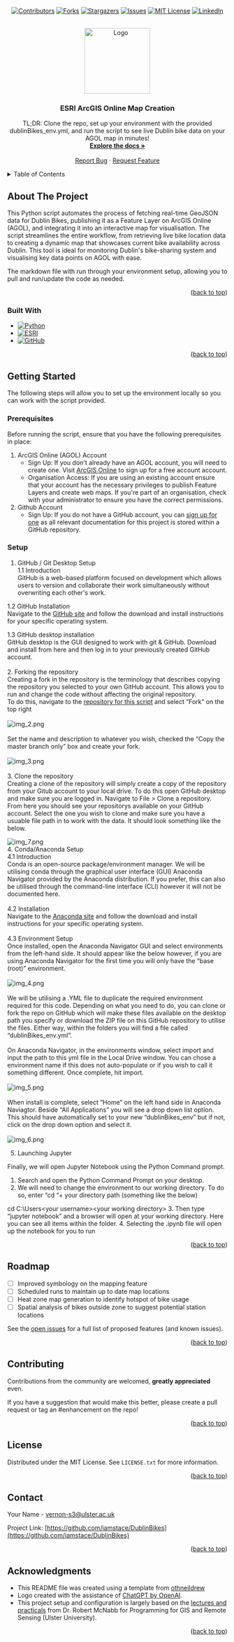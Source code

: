 <a id="readme-top"></a>

<!-- PROJECT SHIELDS -->

<div align="center">

[![Contributors][contributors-shield]][contributors-url]
[![Forks][forks-shield]][forks-url]
[![Stargazers][stars-shield]][stars-url]
[![Issues][issues-shield]][issues-url]
[![MIT License][license-shield]][license-url]
[![LinkedIn][linkedin-shield]][linkedin-url]

</div>

<!-- PROJECT LOGO -->
<br />
<div align="center">
  <a href="https://github.com/iamstace/DublinBikes">
    <img src="images/logo.png" alt="Logo" width="150" height="150">
  </a>

<h3 align="center">ESRI ArcGIS Online Map Creation</h3>

  <p align="center">
   TL;DR: Clone the repo, set up your environment with the provided dublinBikes_env.yml, and run the script to see live Dublin bike data on your AGOL map in minutes!
    <br />
    <a href="https://github.com/iamstace/DublinBikes"><strong>Explore the docs »</strong></a>
    <br />
    <br />
    <a href="https://github.com/iamstace/DublinBikes/issues/new?labels=bug&template=bug-report---.md">Report Bug</a>
    ·
    <a href="https://github.com/iamstace/DublinBikes/issues/new?labels=enhancement&template=feature-request---.md">Request Feature</a>
  </p>
</div>



<!-- TABLE OF CONTENTS -->
<details>
  <summary>Table of Contents</summary>
  <ol>
    <li>
      <a href="#about-the-project">About The Project</a>
    </li>
    <li>
      <a href="#getting-started">Getting Started</a>
      <ul>
        <li><a href="#prerequisites">Prerequisities</a></li>
        <li><a href="#setup">Setup</a></li>
      </ul>
    </li>
    <li><a href="#roadmap">Roadmap</a></li>
    <li><a href="#contributing">Contributing</a></li>
    <li><a href="#license">License</a></li>
    <li><a href="#contact">Contact</a></li>
    <li><a href="#acknowledgments">Acknowledgments</a></li>
  </ol>
</details>



<!-- ABOUT THE PROJECT -->
## About The Project

 This Python script automates the process of fetching real-time GeoJSON data for Dublin Bikes, publishing it as a Feature Layer on ArcGIS Online (AGOL), and integrating it into an interactive map for visualisation. The script streamlines the entire workflow, from retrieving live bike location data to creating a dynamic map that showcases current bike availability across Dublin. This tool is ideal for monitoring Dublin's bike-sharing system and visualising key data points on AGOL with ease.
    
The markdown file with run through your environment setup, allowing you to pull and run/update the code as needed.

<p align="right">(<a href="#readme-top">back to top</a>)</p>



### Built With

* [![Python][Python]][Python-url]
* [![ESRI][Esri]][Esri-url]
* [![GitHub][GitHub]][GitHub-url]

<p align="right">(<a href="#readme-top">back to top</a>)</p>


<!-- GETTING STARTED -->
## Getting Started

The following steps will allow you to set up the environment locally so you can work with the script provided.

### Prerequisites

Before running the script, ensure that you have the following prerequisites in place:
1. ArcGIS Online (AGOL) Account
   * Sign Up: If you don't already have an AGOL account, you will need to create one. Visit [ArcGIS Online](https://www.arcgis.com/sharing/rest/oauth2/signup?client_id=arcgisonline&redirect_uri=http://www.arcgis.com&response_type=token) to sign up for a free account account.
   * Organisation Access: If you are using an existing account ensure that your account has the necessary privileges to publish Feature Layers and create web maps. If you're part of an organisation, check with your administrator to ensure you have the correct permissions.
2. Github Account
   * Sign Up: If you do not have a GitHub account, you can [sign up for one](https://github.com/) as all relevant documentation for this project is stored within a GitHub repository. 

    
### Setup
1. GitHub / Git Desktop Setup  
1.1 Introduction  
GitHub is a web-based platform focused on development which allows users to version and collaborate their work simultaneously without overwriting each other's work.    

1.2 GitHub Installation  
Navigate to the [GitHub site](https://git-scm.com/downloads) and follow the download and install instructions for your specific operating system.  

1.3 GitHub desktop installation  
GitHub desktop is the GUI designed to work with git & GitHub. Download and install from here and then log in to your previously created GitHub account.  
<br>
2. Forking the repository   
Creating a fork in the repository is the terminology that describes copying the repository you selected to your own GitHub account. This allows you to run and change the code without affecting the original repository.    
To do this, navigate to the [repository for this script](https://github.com/iamstace/DublinBikes) and select “Fork” on the top right  
<br>
![img_2.png](images/img_2.png)  
<br>
Set the name and description to whatever you wish, checked the “Copy the master branch only” box and create your fork.  
<br>
![img_3.png](images/img_3.png)  
<br>
3. Clone the repository  
Creating a clone of the repository will simply create a copy of the repository from your Gitub account to your local drive. To do this open GitHub desktop and make sure you are logged in. Navigate to File > Clone a repository. From here you should see your repositorys available on your GitHub account. Select the one you wish to clone and make sure you have a usuable file path in to work with the data. It should look something like the below.  

![img_7.png](images/img_7.png)
<br>
4. Conda/Anaconda Setup  
4.1 Introduction  
Conda is an open-source package/environment manager. We will be utilising conda through the graphical user interface (GUI) Anaconda Navigator provided by the Anaconda distribution. If you prefer, this can also be utilised through the command-line interface (CLI) however it will not be documented here.  
<br>
4.2 Installation  
Navigate to the [Anaconda site](https://docs.anaconda.com/anaconda/install/) and follow the download and install instructions for your specific operating system.  
<br>
4.3 Environment Setup  
Once installed, open the Anaconda Navigator GUI and select environments from the left-hand side. It should appear like the below however, if you are using Anaconda Navigator for the first time you will only have the “base (root)” environment.  
<br>
![img_4.png](images/img_4.png)  
<br>
We will be utilising a .YML file to duplicate the required environment required for this code. Depending on what you need to do, you can clone or fork the repo on GitHub which will make these files available on the desktop path you specify or download the ZIP file on this GitHub repository to utilise the files. Either way, within the folders you will find a file called “dublinBikes_env.yml”.  
<br>
On Anaconda Navigator, in the environments window, select import and input the path to this yml file in the Local Drive window. You can chose a environment name if this does not auto-populate or if you wish to call it something different. Once complete, hit import.  
<br>
![img_5.png](images/img_5.png)  
<br>
When install is complete, select “Home” on the left hand side in Anaconda Naviagtor. Beside “All Applications” you will see a drop down list option. This should have automatically set to your new “dublinBikes_env” but if not, click on the drop down option and select it.  
<br>
![img_6.png](images/img_6.png)

5. Launching Jupyter   

Finally, we will open Jupyter Notebook using the Python Command prompt.
1.	Search and open the Python Command Prompt on your desktop. 
2.	We will need to change the environment to our working directory. To do so, enter “cd “+ your directory path (something like the below)	
   
cd C:\Users\<your username>\<your working directory>
3.	Then type “jupyter notebook” and a browser will open at your working directory. Here you can see all items within the folder. 
4.	Selecting the .ipynb file will open up the notebook for you to run 


<p align="right">(<a href="#readme-top">back to top</a>)</p>


<!-- ROADMAP -->
## Roadmap

- [ ] Improved symbology on the mapping feature
- [ ] Scheduled runs to maintain up to date map locations
- [ ] Heat zone map generation to identify hotspot of bike usage
- [ ] Spatial analysis of bikes outside zone to suggest potential station locations

See the [open issues](https://github.com/iamstace/DublinBikes/issues) for a full list of proposed features (and known issues).

<p align="right">(<a href="#readme-top">back to top</a>)</p>


<!-- CONTRIBUTING -->
## Contributing

Contributions from the community are welcomed, **greatly appreciated** even.

If you have a suggestion that would make this better, please create a pull request or tag an #enhancement on the repo!

<p align="right">(<a href="#readme-top">back to top</a>)</p>



<!-- LICENSE -->
## License

Distributed under the MIT License. See `LICENSE.txt` for more information.

<p align="right">(<a href="#readme-top">back to top</a>)</p>



<!-- CONTACT -->
## Contact

Your Name - vernon-s3@ulster.ac.uk

Project Link: [https://github.com/iamstace/DublinBikes](https://github.com/iamstace/DublinBikes)

<p align="right">(<a href="#readme-top">back to top</a>)</p>



<!-- ACKNOWLEDGMENTS -->
## Acknowledgments

* This README file was created using a template from [othneildrew](https://github.com/othneildrew/Best-README-Template/blob/master/BLANK_README.md)
* Logo created with the assistance of [ChatGPT by OpenAI](https://chatgpt.com/).
* This project setup and configuration is largely based on the [lectures and practicals](https://iamdonovan.github.io/teaching/egm722/setup/index.html) from Dr. Robert McNabb for Programming for GIS and Remote Sensing (Ulster University).

<p align="right">(<a href="#readme-top">back to top</a>)</p>



<!-- MARKDOWN LINKS & IMAGES -->
<!-- https://www.markdownguide.org/basic-syntax/#reference-style-links -->
[Esri-url]: https://www.esri.com/en-us/home
[Esri]: https://img.shields.io/badge/ESRI-blue?style=for-the-badge&logo=esri
[Python-url]: https://www.python.org/
[Python]: https://img.shields.io/badge/Python-yellow?style=for-the-badge&logo=python
[GitHub-url]: https://github.com/
[GitHub]: https://img.shields.io/badge/GitHub-purple?style=for-the-badge&logo=github
[contributors-shield]: https://img.shields.io/github/contributors/iamstace/DublinBikes.svg?style=for-the-badge
[contributors-url]: https://github.com/iamstace/DublinBikes/graphs/contributors
[forks-shield]: https://img.shields.io/github/forks/iamstace/DublinBikes.svg?style=for-the-badge
[forks-url]: https://github.com/iamstace/DublinBikes/network/members
[stars-shield]: https://img.shields.io/github/stars/iamstace/DublinBikes.svg?style=for-the-badge
[stars-url]: https://github.com/iamstace/DublinBikes/stargazers
[issues-shield]: https://img.shields.io/github/issues/iamstace/DublinBikes.svg?style=for-the-badge
[issues-url]: https://github.com/iamstace/DublinBikes/issues
[license-shield]: https://img.shields.io/github/license/iamstace/DublinBikes.svg?style=for-the-badge
[license-url]: https://github.com/iamstace/DublinBikes/blob/master/LICENSE.txt
[linkedin-shield]: https://img.shields.io/badge/-LinkedIn-black.svg?style=for-the-badge&logo=linkedin&colorB=555
[linkedin-url]: https://linkedin.com/in/stacey-v-a6a163126

